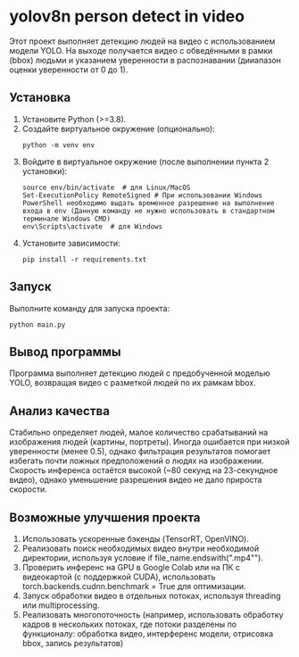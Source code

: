 # yolov8n person detect in video

Этот проект выполняет детекцию людей на видео с использованием модели YOLO. На выходе получается видео с обведёнными в рамки (bbox) людьми и указанием уверенности в распознавании (дииапазон оценки уверенности от 0 до 1).  

## Установка  

1. Установите Python (>=3.8).  
2. Создайте виртуальное окружение (опционально):  
   ```
   python -m venv env
   ```
3. Войдите в виртуальное окружение (после выполнении пункта 2 установки):
   ```
   source env/bin/activate  # для Linux/MacOS
   Set-ExecutionPolicy RemoteSigned # При использовании Windows PowerShell необходимо выдать временное разрешение на выполнение входа в env (Данную команду не нужно использовать в стандартном терминале Windows CMD)
   env\Scripts\activate  # для Windows
   ```
4. Установите зависимости:
   ```
   pip install -r requirements.txt
   ```
## Запуск
Выполните команду для запуска проекта:
```
python main.py
```
## Вывод программы
Программа выполняет детекцию людей с предобученной моделью YOLO, возвращая видео с разметкой людей по их рамкам bbox.

## Анализ качества
Стабильно определяет людей, малое количество срабатываний на изображения людей (картины, портреты).
Иногда ошибается при низкой уверенности (менее 0.5), однако фильтрация результатов помогает избегать почти ложных предположений о людях на изображении.
Скорость инференса остаётся высокой (~80 секунд на 23-секундное видео), однако уменьшение разрешения видео не дало прироста скорости.

## Возможные улучшения проекта
1) Использовать ускоренные бэкенды (TensorRT, OpenVINO).
3) Реализовать поиск необходимых видео внутри необходимой директории, используя условие if file_name.endswith(".mp4"").
4) Проверить инференс на GPU в Google Colab или на ПК с видеокартой (с поддержкой CUDA), использовать torch.backends.cudnn.benchmark = True для оптимизации.
5) Запуск обработки видео в отдельных потоках, используя threading или multiprocessing.
6) Реализовать многопоточность (например, использовать обработку кадров в нескольких потоках, где потоки разделены по функционалу: обработка видео, интерференс модели, отрисовка bbox, запись результатов)
